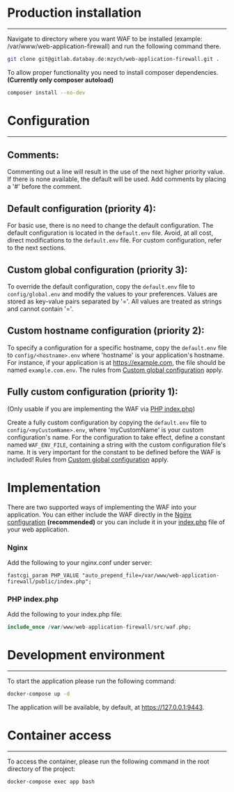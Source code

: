 # Production installation
___
Navigate to directory where you want WAF to be installed (example: /var/www/web-application-firewall) and run the following command there.
```bash
git clone git@gitlab.databay.de:mzych/web-application-firewall.git .
```

To allow proper functionality you need to install composer dependencies. <b>(Currently only composer autoload)</b>
```bash
composer install --no-dev
```

# Configuration
___

## Comments:
Commenting out a line will result in the use of the next higher priority value.
If there is none available, the default will be used.
Add comments by placing a '#' before the comment.

## Default configuration (priority 4):
For basic use, there is no need to change the default configuration.
The default configuration is located in the `default.env` file.
Avoid, at all cost, direct modifications to the `default.env` file.
For custom configuration, refer to the next sections.

## Custom global configuration (priority 3):
To override the default configuration, copy the `default.env` file to `config/global.env` and modify the values to your preferences.
Values are stored as key-value pairs separated by '='.
All values are treated as strings and cannot contain '='.

## Custom hostname configuration (priority 2):
To specify a configuration for a specific hostname, copy the `default.env` file to `config/<hostname>.env` where 'hostname' is your application's hostname.
For instance, if your application is at https://example.com, the file should be named `example.com.env`.
The rules from [Custom global configuration](#custom-global-configuration-priority-3) apply.

## Fully custom configuration (priority 1):
(Only usable if you are implementing the WAF via [PHP index.php](#PHP-indexphp))

Create a fully custom configuration by copying the `default.env` file to `config/<myCustomName>.env`, where 'myCustomName' is your custom configuration's name.
For the configuration to take effect, define a constant named `WAF_ENV_FILE`, containing a string with the custom configuration file's name.
It is very important for the constant to be defined before the WAF is included!
Rules from [Custom global configuration](#custom-global-configuration-priority-3) apply.

# Implementation
There are two supported ways of implementing the WAF into your application. You can either include the WAF directly in the [Nginx configuration](#Nginx) <b>(recommended)</b> or you can include it in your [index.php](#PHP-indexphp) file of your web application.

### Nginx
Add the following to your nginx.conf under server:
```
fastcgi_param PHP_VALUE "auto_prepend_file=/var/www/web-application-firewall/public/index.php";
```

### PHP index.php
Add the following to your index.php file:
```php
include_once /var/www/web-application-firewall/src/waf.php;
```

# Development environment
___
To start the application please run the following command:
```bash
docker-compose up -d
```
The application will be available, by default, at https://127.0.0.1:9443.

# Container access
___
To access the container, please run the following command in the root directory of the project:
```bash
docker-compose exec app bash
```
